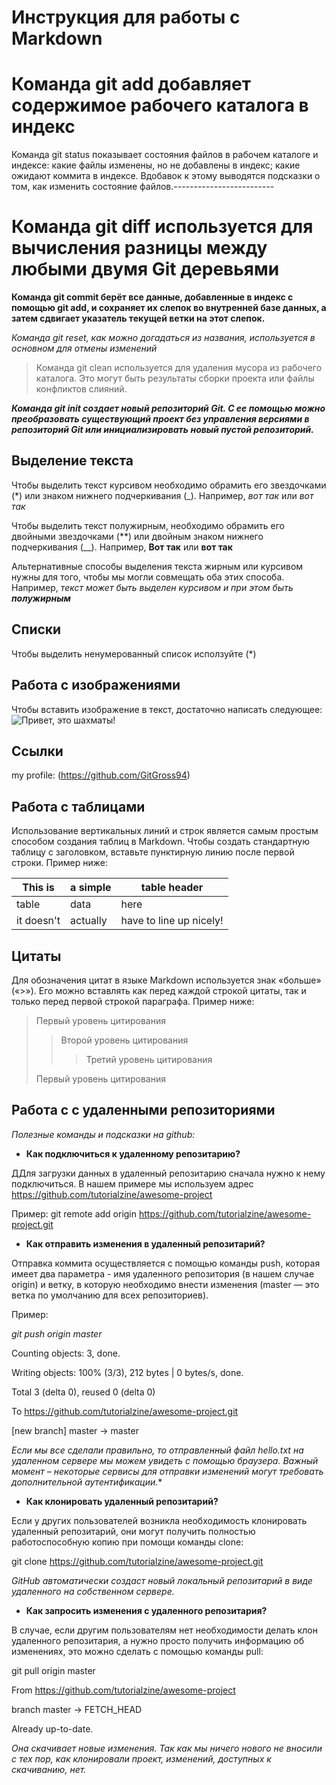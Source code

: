 # Инструкция для работы с Markdown

Команда git add добавляет содержимое рабочего каталога в индекс
========================
Команда git status показывает состояния файлов в рабочем каталоге и индексе: какие файлы изменены, но не добавлены в индекс; какие ожидают коммита в индексе. Вдобавок к этому выводятся подсказки о том, как изменить состояние файлов.-------------------------
# Команда git diff используется для вычисления разницы между любыми двумя Git деревьями #

**Команда git commit берёт все данные, добавленные в индекс с помощью git add, и сохраняет их слепок во внутренней базе данных, а затем сдвигает указатель текущей ветки на этот слепок.**

*Команда git reset, как можно догадаться из названия, используется в основном для отмены изменений*

> Команда git clean используется для удаления мусора из рабочего каталога. Это могут быть результаты сборки проекта или файлы конфликтов слияний.

***Команда git init создает новый репозиторий Git. С ее помощью можно преобразовать существующий проект без управления версиями в репозиторий Git или инициализировать новый пустой репозиторий.***

## Выделение текста
Чтобы выделить текст курсивом необходимо обрамить его звездочками (*) или знаком нижнего подчеркивания (_). Например, *вот так* или _вот так_

Чтобы выделить текст полужирным, необходимо обрамить его двойными звездочками (**) или двойным знаком нижнего подчеркивания (__). Например, **Вот так** или __вот так__

Альтернативные способы выделения текста жирным или курсивом нужны для того, чтобы мы могли совмещать оба этих способа. Например, _текст может быть выделен курсивом и при этом быть **полужирным**_

## Списки

Чтобы выделить ненумерованный список исползуйте (*)

## Работа с изображениями

Чтобы вставить изображение в текст, достаточно написать следующее:
![Привет, это шахматы!](chess.jpg)

## Ссылки

my profile: (https://github.com/GitGross94)

## Работа с таблицами

Использование вертикальных линий и строк является самым простым способом создания таблиц в Markdown. Чтобы создать стандартную таблицу с заголовком, вставьте пунктирную линию после первой строки. Пример ниже:

|This is   |a simple   |table header|
|----------|-----------|------------|
|table     |data       |here        |
|it doesn't|actually   |have to line up nicely!|

## Цитаты

Для обозначения цитат в языке Markdown используется знак «больше» («>»). Его можно вставлять как перед каждой строкой цитаты, так и только перед первой строкой параграфа. Пример ниже:

> Первый уровень цитирования
>> Второй уровень цитирования
>>> Третий уровень цитирования
>
>Первый уровень цитирования

## Работа с с удаленными репозиториями

*Полезные команды и подсказки на github:*

* **Как подключиться к удаленному репозитарию?**

ДДля загрузки данных в удаленный репозитарию сначала нужно к нему подключиться. В нашем примере мы используем адрес https://github.com/tutorialzine/awesome-project

Пример: git remote add origin https://github.com/tutorialzine/awesome-project.git

* **Как отправить изменения в удаленный репозитарий?**

Отправка коммита осуществляется с помощью команды push, которая имеет два параметра - имя удаленного репозитория (в нашем случае origin) и ветку, в которую необходимо внести изменения (master — это ветка по умолчанию для всех репозиториев).

Пример:

*git push origin master*

Counting objects: 3, done.

Writing objects: 100% (3/3), 212 bytes | 0 bytes/s, done.

Total 3 (delta 0), reused 0 (delta 0)

To https://github.com/tutorialzine/awesome-project.git

[new branch] master -> master

*Если мы все сделали правильно, то отправленный файл hello.txt на удаленном сервере мы можем увидеть с помощью браузера. Важный момент – некоторые сервисы для отправки изменений могут требовать дополнительной аутентификации.**

* **Как клонировать удаленный репозитарий?**

Если у других пользователей возникла необходимость клонировать удаленный репозитарий, они могут получить полностью работоспособную копию при помощи команды clone:

git clone https://github.com/tutorialzine/awesome-project.git

*GitHub автоматически создаст новый локальный репозитарий в виде удаленного на собственном сервере.*

* **Как запросить изменения с удаленного репозитария?**

В случае, если другим пользователям нет необходимости делать клон удаленного репозитария, а нужно просто получить информацию об изменениях, это можно сделать с помощью команды pull:

git pull origin master

From https://github.com/tutorialzine/awesome-project

branch master -> FETCH_HEAD

Already up-to-date.

*Она скачивает новые изменения. Так как мы ничего нового не вносили с тех пор, как клонировали проект, изменений, доступных к скачиванию, нет.*